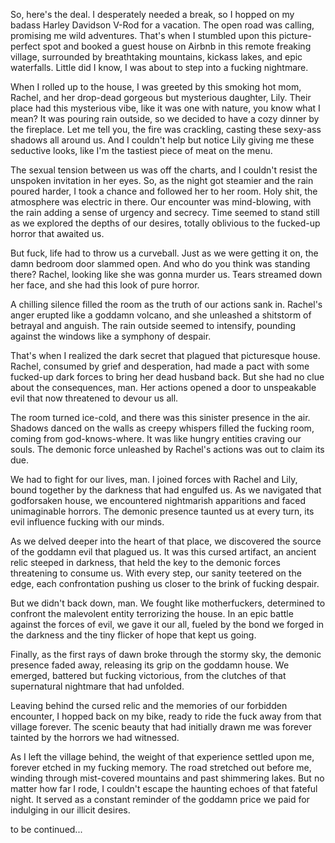So, here's the deal. I desperately needed a break, so I hopped on my badass Harley Davidson V-Rod for a vacation. The open road was calling, promising me wild adventures. That's when I stumbled upon this picture-perfect spot and booked a guest house on Airbnb in this remote freaking village, surrounded by breathtaking mountains, kickass lakes, and epic waterfalls. Little did I know, I was about to step into a fucking nightmare.  
  
When I rolled up to the house, I was greeted by this smoking hot mom, Rachel, and her drop-dead gorgeous but mysterious daughter, Lily. Their place had this mysterious vibe, like it was one with nature, you know what I mean? It was pouring rain outside, so we decided to have a cozy dinner by the fireplace. Let me tell you, the fire was crackling, casting these sexy-ass shadows all around us. And I couldn't help but notice Lily giving me these seductive looks, like I'm the tastiest piece of meat on the menu.  
  
The sexual tension between us was off the charts, and I couldn't resist the unspoken invitation in her eyes. So, as the night got steamier and the rain poured harder, I took a chance and followed her to her room. Holy shit, the atmosphere was electric in there. Our encounter was mind-blowing, with the rain adding a sense of urgency and secrecy. Time seemed to stand still as we explored the depths of our desires, totally oblivious to the fucked-up horror that awaited us.  
  
But fuck, life had to throw us a curveball. Just as we were getting it on, the damn bedroom door slammed open. And who do you think was standing there? Rachel, looking like she was gonna murder us. Tears streamed down her face, and she had this look of pure horror.  
  
A chilling silence filled the room as the truth of our actions sank in. Rachel's anger erupted like a goddamn volcano, and she unleashed a shitstorm of betrayal and anguish. The rain outside seemed to intensify, pounding against the windows like a symphony of despair.  
  
That's when I realized the dark secret that plagued that picturesque house. Rachel, consumed by grief and desperation, had made a pact with some fucked-up dark forces to bring her dead husband back. But she had no clue about the consequences, man. Her actions opened a door to unspeakable evil that now threatened to devour us all.  
  
The room turned ice-cold, and there was this sinister presence in the air. Shadows danced on the walls as creepy whispers filled the fucking room, coming from god-knows-where. It was like hungry entities craving our souls. The demonic force unleashed by Rachel's actions was out to claim its due.  
  
We had to fight for our lives, man. I joined forces with Rachel and Lily, bound together by the darkness that had engulfed us. As we navigated that godforsaken house, we encountered nightmarish apparitions and faced unimaginable horrors. The demonic presence taunted us at every turn, its evil influence fucking with our minds.  
  
As we delved deeper into the heart of that place, we discovered the source of the goddamn evil that plagued us. It was this cursed artifact, an ancient relic steeped in darkness, that held the key to the demonic forces threatening to consume us. With every step, our sanity teetered on the edge, each confrontation pushing us closer to the brink of fucking despair.  
  
But we didn't back down, man. We fought like motherfuckers, determined to confront the malevolent entity terrorizing the house. In an epic battle against the forces of evil, we gave it our all, fueled by the bond we forged in the darkness and the tiny flicker of hope that kept us going.  
  
Finally, as the first rays of dawn broke through the stormy sky, the demonic presence faded away, releasing its grip on the goddamn house. We emerged, battered but fucking victorious, from the clutches of that supernatural nightmare that had unfolded.  
  
Leaving behind the cursed relic and the memories of our forbidden encounter, I hopped back on my bike, ready to ride the fuck away from that village forever. The scenic beauty that had initially drawn me was forever tainted by the horrors we had witnessed.  
  
As I left the village behind, the weight of that experience settled upon me, forever etched in my fucking memory. The road stretched out before me, winding through mist-covered mountains and past shimmering lakes. But no matter how far I rode, I couldn't escape the haunting echoes of that fateful night. It served as a constant reminder of the goddamn price we paid for indulging in our illicit desires.  


to be continued...